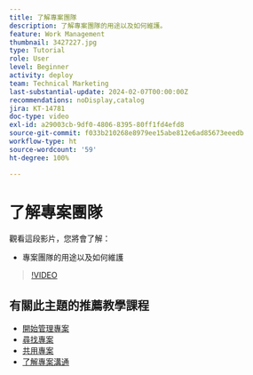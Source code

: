 ```yaml
---
title: 了解專案團隊
description: 了解專案團隊的用途以及如何維護。
feature: Work Management
thumbnail: 3427227.jpg
type: Tutorial
role: User
level: Beginner
activity: deploy
team: Technical Marketing
last-substantial-update: 2024-02-07T00:00:00Z
recommendations: noDisplay,catalog
jira: KT-14781
doc-type: video
exl-id: a29003cb-9df0-4806-8395-80ff1fd4efd8
source-git-commit: f033b210268e8979ee15abe812e6ad85673eeedb
workflow-type: ht
source-wordcount: '59'
ht-degree: 100%

---
```


# 了解專案團隊

觀看這段影片，您將會了解：

* 專案團隊的用途以及如何維護

>[!VIDEO](https://video.tv.adobe.com/v/3427227/?quality=12&learn=on)

## 有關此主題的推薦教學課程

* [開始管理專案](/help/manage-work/projects/getting-started-manage-a-project.md)
* [尋找專案](/help/manage-work/projects/find-projects.md)
* [共用專案](/help/manage-work/projects/share-a-project.md)
* [了解專案溝通](/help/manage-work/projects/understand-project-communication.md)
